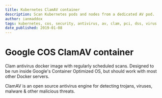 ```yaml
---
title: Kubernetes ClamAV container
description: Scan Kubernetes pods and nodes from a dedicated AV pod.
author: ianmaddox
tags: kubernetes, cos, security, antivirus, av, clam, pci, dss, virus
date_published: 2019-01-08
---
```

Google COS ClamAV container
======================

Clam antivirus docker image with regularly scheduled scans.
Designed to be run inside Google's Container Optimized OS,
but should work with most other Docker servers.

ClamAV is an open source antivirus engine for detecting trojans, viruses,
malware & other malicious threats.
